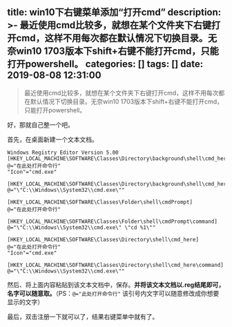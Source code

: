 title: win10下右键菜单添加“打开cmd”
description: >-
  最近使用cmd比较多，就想在某个文件夹下右键打开cmd，这样不用每次都在默认情况下切换目录。无奈win10
  1703版本下shift+右键不能打开cmd，只能打开powershell。
categories: []
tags: []
date: 2019-08-08 12:31:00
---
> 最近使用cmd比较多，就想在某个文件夹下右键打开cmd，这样不用每次都在默认情况下切换目录。无奈win10 1703版本下shift+右键不能打开cmd，只能打开powershell。

好，那就自己整一个吧。

首先，在桌面新建一个文本文档。

```
Windows Registry Editor Version 5.00
[HKEY_LOCAL_MACHINE\SOFTWARE\Classes\Directory\background\shell\cmd_here]
@="在此处打开命令行"
"Icon"="cmd.exe"

[HKEY_LOCAL_MACHINE\SOFTWARE\Classes\Directory\background\shell\cmd_here\command]
@="\"C:\\Windows\\System32\\cmd.exe\""

[HKEY_LOCAL_MACHINE\SOFTWARE\Classes\Folder\shell\cmdPrompt]
@="在此处打开命令行"

[HKEY_LOCAL_MACHINE\SOFTWARE\Classes\Folder\shell\cmdPrompt\command]
@="\"C:\\Windows\\System32\\cmd.exe\" \"cd %1\""

[HKEY_LOCAL_MACHINE\SOFTWARE\Classes\Directory\shell\cmd_here]
@="在此处打开命令行"
"Icon"="cmd.exe"

[HKEY_LOCAL_MACHINE\SOFTWARE\Classes\Directory\shell\cmd_here\command]
@="\"C:\\Windows\\System32\\cmd.exe\""
```

然后、将上面内容粘贴到该文本文档中，保存。**并将该文本文档以.reg结尾即可，名字可以随意取。**（PS：`@="此处打开命令行"`  该引号内文字可以随意修改成你想要显示的文字）

最后，双击注册一下就可以了，结果右键菜单中就有了。